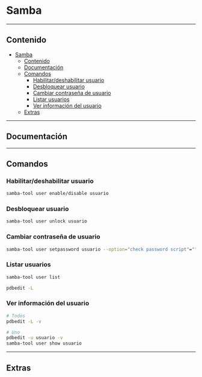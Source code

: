 # Samba

---

## Contenido

- [Samba](#samba)
  - [Contenido](#contenido)
  - [Documentación](#documentación)
  - [Comandos](#comandos)
    - [Habilitar/deshabilitar usuario](#habilitardeshabilitar-usuario)
    - [Desbloquear usuario](#desbloquear-usuario)
    - [Cambiar contraseña de usuario](#cambiar-contraseña-de-usuario)
    - [Listar usuarios](#listar-usuarios)
    - [Ver información del usuario](#ver-información-del-usuario)
  - [Extras](#extras)

---

## Documentación

---

## Comandos

### Habilitar/deshabilitar usuario

```sh
samba-tool user enable/disable usuario
```

### Desbloquear usuario

```sh
samba-tool user unlock usuario
```

### Cambiar contraseña de usuario

```sh
samba-tool user setpassword usuario --option="check password script"="" --newpassword="contraseña"
```

### Listar usuarios

```sh
samba-tool user list

pdbedit -L
```

### Ver información del usuario

```sh
# Todos
pdbedit -L -v

# Uno
pdbedit -u usuario -v
samba-tool user show usuario
```

---

## Extras